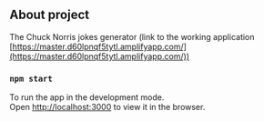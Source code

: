 ## About project

The Chuck Norris jokes generator (link to the working application [https://master.d60lpnqf5tytl.amplifyapp.com/](https://master.d60lpnqf5tytl.amplifyapp.com/))

### `npm start`

To run the app in the development mode.<br />
Open [http://localhost:3000](http://localhost:3000) to view it in the browser.

